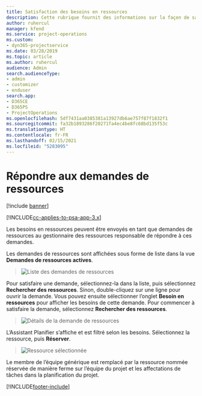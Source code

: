 ```yaml
---
title: Satisfaction des besoins en ressources
description: Cette rubrique fournit des informations sur la façon de satisfaire des besoins en ressources.
author: ruhercul
manager: kfend
ms.service: project-operations
ms.custom:
- dyn365-projectservice
ms.date: 03/28/2019
ms.topic: article
ms.author: ruhercul
audience: Admin
search.audienceType:
- admin
- customizer
- enduser
search.app:
- D365CE
- D365PS
- ProjectOperations
ms.openlocfilehash: 5df7431aa0385381a13927db6ae757f87f1832f1
ms.sourcegitcommit: fa32b1893286f20271fa4ec4be8fc68bd135f53c
ms.translationtype: HT
ms.contentlocale: fr-FR
ms.lasthandoff: 02/15/2021
ms.locfileid: "5283095"
---
```

# <a name="fulfilling-resource-requests"></a>Répondre aux demandes de ressources

[!include [banner](../includes/psa-now-project-operations.md)]

[!INCLUDE[cc-applies-to-psa-app-3.x](../includes/cc-applies-to-psa-app-3x.md)]

Les besoins en ressources peuvent être envoyés en tant que demandes de ressources au gestionnaire des ressources responsable de répondre à ces demandes.

Les demandes de ressources sont affichées sous forme de liste dans la vue **Demandes de ressources actives**.

> ![Liste des demandes de ressources](media/Resource-Management-image59.png)

Pour satisfaire une demande, sélectionnez-la dans la liste, puis sélectionnez **Rechercher des ressources**. Sinon, double-cliquez sur une ligne pour ouvrir la demande. Vous pouvez ensuite sélectionner l’onglet **Besoin en ressources** pour afficher les besoins de cette demande. Pour commencer à satisfaire la demande, sélectionnez **Rechercher des ressources**.

> ![Détails de la demande de ressources](media/Resource-Management-image60.png)

L’Assistant Planifier s’affiche et est filtré selon les besoins. Sélectionnez la ressource, puis **Réserver**.

> ![Ressource sélectionnée](media/Resource-Management-image61.png)

Le membre de l’équipe générique est remplacé par la ressource nommée réservée de manière ferme sur l’équipe du projet et les affectations de tâches dans la planification du projet.


[!INCLUDE[footer-include](../includes/footer-banner.md)]